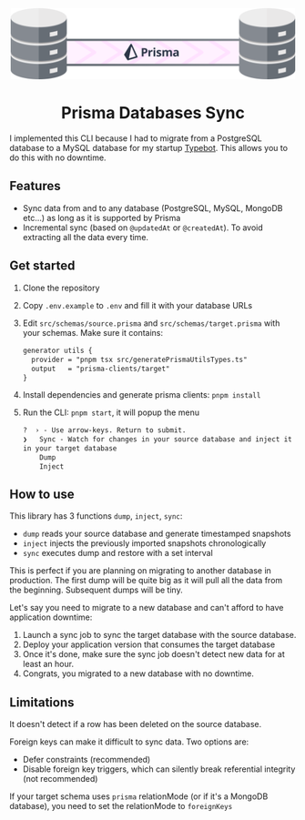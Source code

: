 <p align="center">
  <img src="./.github/images/readme-illustration.png" width="500px" alt="Readme illustration">
  <h1 align="center">Prisma Databases Sync</h1>
</p>

I implemented this CLI because I had to migrate from a PostgreSQL database to a MySQL database for my startup [Typebot](https://typebot.io/). This allows you to do this with no downtime.

## Features

- Sync data from and to any database (PostgreSQL, MySQL, MongoDB etc...) as long as it is supported by Prisma
- Incremental sync (based on `@updatedAt` or `@createdAt`). To avoid extracting all the data every time.

## Get started

1. Clone the repository
2. Copy `.env.example` to `.env` and fill it with your database URLs
3. Edit `src/schemas/source.prisma` and `src/schemas/target.prisma` with your schemas. Make sure it contains:

   ```
   generator utils {
     provider = "pnpm tsx src/generatePrismaUtilsTypes.ts"
     output   = "prisma-clients/target"
   }
   ```

4. Install dependencies and generate prisma clients: `pnpm install`
5. Run the CLI: `pnpm start`, it will popup the menu
   ```
   ?  › - Use arrow-keys. Return to submit.
   ❯   Sync - Watch for changes in your source database and inject it in your target database
       Dump
       Inject
   ```

## How to use

This library has 3 functions `dump`, `inject`, `sync`:

- `dump` reads your source database and generate timestamped snapshots
- `inject` injects the previously imported snapshots chronologically
- `sync` executes dump and restore with a set interval

This is perfect if you are planning on migrating to another database in production. The first dump will be quite big as it will pull all the data from the beginning. Subsequent dumps will be tiny.

Let's say you need to migrate to a new database and can't afford to have application downtime:

1. Launch a sync job to sync the target database with the source database.
2. Deploy your application version that consumes the target database
3. Once it's done, make sure the sync job doesn't detect new data for at least an hour.
4. Congrats, you migrated to a new database with no downtime.

## Limitations

It doesn't detect if a row has been deleted on the source database.

Foreign keys can make it difficult to sync data. Two options are:

- Defer constraints (recommended)
- Disable foreign key triggers, which can silently break referential integrity (not recommended)

If your target schema uses `prisma` relationMode (or if it's a MongoDB database), you need to set the relationMode to `foreignKeys`
